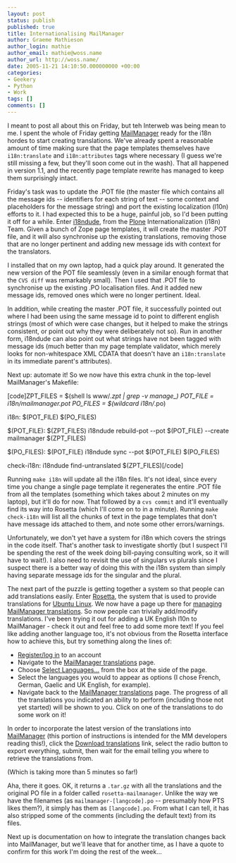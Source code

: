 ```yaml
---
layout: post
status: publish
published: true
title: Internationalising MailManager
author: Graeme Mathieson
author_login: mathie
author_email: mathie@woss.name
author_url: http://woss.name/
date: 2005-11-21 14:10:50.000000000 +00:00
categories:
- Geekery
- Python
- Work
tags: []
comments: []
---
```

I meant to post all about this on Friday, but teh Interweb was being mean to me.  I spent the whole of Friday getting <a href="http://www.logicalware.com/">MailManager</a> ready for the i18n hordes to start creating translations.  We've already spent a reasonable amount of time making sure that the page templates themselves have <code>i18n:translate</code> and <code>i18n:attributes</code> tags where necessary (I guess we're still missing a few, but they'll soon come out in the wash).  That all happened in version 1.1, and the recently page template rewrite has managed to keep them surprisingly intact.

Friday's task was to update the .POT file (the master file which contains all the message ids -- identifiers for each string of text -- some context and placeholders for the message string) and port the existing localization (l10n) efforts to it.  I had expected this to be a huge, painful job, so I'd been putting it off for a while.  Enter <a href="http://plone.org/products/i18ndude">i18ndude</a>, from the <a href="http://plone.org/">Plone</a> Internationalization (i18n) Team.  Given a bunch of Zope page templates, it will create the master .POT file, and it will also synchronise up the existing translations, removing those that are no longer pertinent and adding new message ids with context for the translators.

I installed that on my own laptop, had a quick play around.  It generated the new version of the POT file seamlessly (even in a similar enough format that the <code>CVS diff</code> was remarkably small).  Then I used that .POT file to synchronise up the existing .PO localisation files.  And it added new message ids, removed ones which were no longer pertinent.  Ideal.

In addition, while creating the master .POT file, it successfully pointed out where I had been using the same message id to point to different english strings (most of which were case changes, but it helped to make the strings consistent, or point out why they were deliberately not so).  Run in another form, i18ndude can also point out what strings have not been tagged with message ids (much better than my page template validator, which merely looks for non-whitespace XML CDATA that doesn't have an <code>i18n:translate</code> in its immediate parent's attributes).

Next up: automate it!  So we now have this extra chunk in the top-level MailManager's Makefile:

[code]ZPT_FILES = $(shell ls www/*.zpt | grep -v manage_)
POT_FILE = i18n/mailmanager.pot
PO_FILES = $(wildcard i18n/*.po)

i18n: $(POT_FILE) $(PO_FILES)

$(POT_FILE): $(ZPT_FILES)
	i18ndude rebuild-pot --pot $(POT_FILE) --create mailmanager $(ZPT_FILES)

$(PO_FILES): $(POT_FILE)
	i18ndude sync --pot $(POT_FILE) $(PO_FILES)

check-i18n:
	i18ndude find-untranslated $(ZPT_FILES)[/code]

Running <code>make i18n</code> will update all the i18n files.  It's not ideal, since every time you change a single page template it regenerates the entire .POT file from all the templates (something which takes about 2 minutes on my laptop), but it'll do for now.  That followed by a <code>cvs commit</code> and it'll eventually find its way into Rosetta (which I'll come on to in a minute).  Running <code>make check-i18n</code> will list all the chunks of text in the page templates that don't have message ids attached to them, and note some other errors/warnings.

Unfortunately, we don't yet have a system for i18n which covers the strings in the code itself.  That's another task to investigate shortly (but I suspect I'll be spending the rest of the week doing bill-paying consulting work, so it will have to wait!).  I also need to revisit the use of singulars vs plurals since I suspect there is a better way of doing this with the i18n system than simply having separate message ids for the singular and the plural.

The next part of the puzzle is getting together a system so that people can add translations easily.  Enter <a href="https://launchpad.net/rosetta">Rosetta</a>, the system that is used to provide translations for <a href="http://www.ubuntulinux.org/">Ubuntu Linux</a>.  We now have a page up there for <a href="https://launchpad.net/products/mailmanager/+translations">managing MailManager translations</a>.  So now people can trivially add/modify translations.  I've been trying it out for adding a UK English l10n to MailManager - check it out and feel free to add some more text!  If you feel like adding another language too, it's not obvious from the Rosetta interface how to achieve this, but try something along the lines of:

<ul>
  <li><a href="https://launchpad.net/+login">Register/log in</a> to an account</li>
  <li>Navigate to the <a href="https://launchpad.net/products/mailmanager/+translations">MailManager translations</a> page.</li>
  <li>Choose <a href="https://launchpad.net/rosetta/prefs">Select Languages...</a> from the box at the side of the page.</li>
  <li>Select the languages you would to appear as options (I chose French, German, Gaelic and UK English, for example).</li>
  <li>Navigate back to the <a href="https://launchpad.net/products/mailmanager/+translations">MailManager translations</a> page.  The progress of all the translations you indicated an ability to perform (including those not yet started) will be shown to you.  Click on one of the translations to do some work on it!</li>
</ul>

In order to incorporate the latest version of the translations into <a href="http://www.logicalware.com/">MailManager</a> (this portion of instructions is intended for the MM developers reading this!), click the <a href="https://launchpad.net/products/mailmanager/+series/head/+pots/mailmanager/+export">Download translations</a> link, select the radio button to export everything, submit, then wait for the email telling you where to retrieve the translations from.

(Which is taking more than 5 minutes so far!)

Aha, there it goes.  OK, it returns a <code>.tar.gz</code> with all the translations and the original PO file in a folder called <code>rosetta-mailmanager</code>.  Unlike the way we have the filenames (as <code>mailmanager-[langcode].po</code> -- presumably how PTS likes them?), it simply has them as <code>[langcode].po</code>.  From what I can tell, it has also stripped some of the comments (including the default text) from its files.

Next up is documentation on how to integrate the translation changes back into MailManager, but we'll leave that for another time, as I have a quote to confirm for this work I'm doing the rest of the week...
